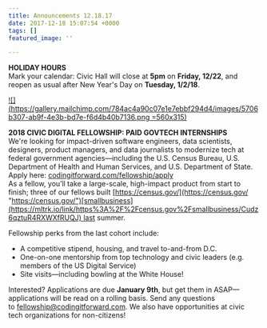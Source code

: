 ```yaml
---
title: Announcements 12.18.17
date: 2017-12-18 15:07:54 +0000
tags: []
featured_image: ''

---
```

**HOLIDAY HOURS**   
Mark your calendar: Civic Hall will close at **5pm** on **Friday, 12/22**, and reopen as usual after New Year's Day on **Tuesday, 1/2/18**.

  
[![](https://gallery.mailchimp.com/784ac4a90c07e1e7ebbf294d4/images/5706b307-ab9f-4e3b-bd7e-f6d4b40b7136.png =560x315)](https://civichall.org/programs/)  
  
**2018 CIVIC DIGITAL FELLOWSHIP: PAID GOVTECH INTERNSHIPS**   
We're looking for impact-driven software engineers, data scientists, designers, product managers, and data journalists to modernize tech at federal government agencies—including the U.S. Census Bureau, U.S. Department of Health and Human Services, and U.S. Department of State. Apply here: [codingitforward.com/fellowship/apply](https://mltrk.io/link/http%3A%2F%2Fcodingitforward.com%2Ffellowship%2Fapply/TOFliDlxvyx7bH2Se2Cj)  
As a fellow, you’ll take a large-scale, high-impact product from start to finish; three of our fellows built [https://census.gov/](https://census.gov/ "https://census.gov/")[smallbusiness](https://mltrk.io/link/https%3A%2F%2Fcensus.gov%2Fsmallbusiness/Cudz6qztuR4RXWXfRUQJ) last summer.  
  
Fellowship perks from the last cohort include:  
- A competitive stipend, housing, and travel to-and-from D.C.  
- One-on-one mentorship from top technology and civic leaders (e.g. members of the US Digital Service)  
- Site visits—including bowling at the White House!  
  
Interested? Applications are due **January 9th**, but get them in ASAP—applications will be read on a rolling basis. Send any questions to [fellowship@codingitforward](https://mltrk.io/link/goog_162999320/TOFliDlxvyx7bH2Se2Cj)[.com](https://mltrk.io/link/http%3A%2F%2F.com/TOFliDlxvyx7bH2Se2Cj). We also have opportunities at civic tech organizations for non-citizens!